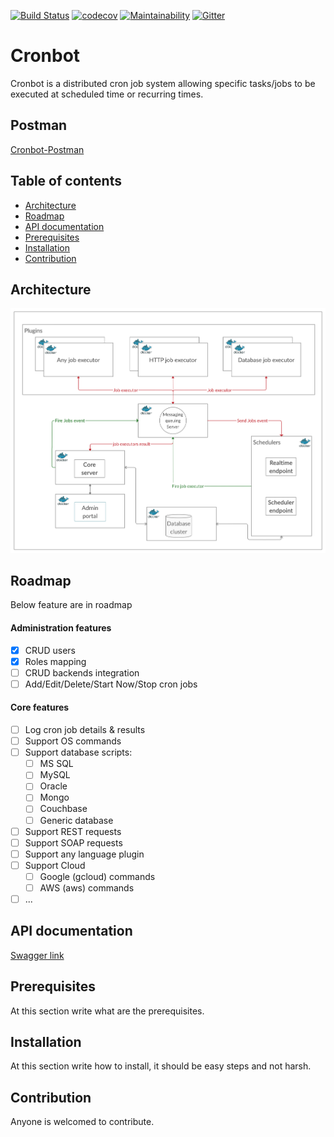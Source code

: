 
[![Build Status](https://travis-ci.com/pyramidslab/cronbot-core.svg?branch=master)](https://travis-ci.com/pyramidslab/cronbot-core)  [![codecov](https://codecov.io/gh/pyramidslab/cronbot-core/branch/master/graph/badge.svg)](https://codecov.io/gh/pyramidslab/cronbot-core)  [![Maintainability](https://api.codeclimate.com/v1/badges/53f6abbb852cca335417/maintainability)](https://codeclimate.com/github/pyramidslab/cronbot-core/maintainability)  [![Gitter](https://badges.gitter.im/cronbot1/community.svg)](https://gitter.im/cronbot1/community?utm_source=badge&utm_medium=badge&utm_campaign=pr-badge)
# Cronbot
Cronbot is a distributed cron job system allowing specific tasks/jobs to be executed at scheduled time or recurring times.

## Postman
[Cronbot-Postman](https://www.getpostman.com/collections/e1309359b17473ac5989)

## Table of contents
- [Architecture](#architecture)
- [Roadmap](#roadmap)
- [API documentation](#api-documentation)
- [Prerequisites](#prerequisites)
- [Installation](#installation)
- [Contribution](#contribution)

## Architecture
![Architecture](https://github.com/pyramidslab/cronbot-core/blob/master/assets/Cronbot%20architecture.png)

## Roadmap
Below feature are in roadmap

#### Administration features
- [x] CRUD users
- [x] Roles mapping
- [ ] CRUD backends integration
- [ ] Add/Edit/Delete/Start Now/Stop cron jobs

#### Core features
- [ ] Log cron job details & results
- [ ] Support OS commands
 - [ ] Support database scripts:
	 - [ ] MS SQL
	 - [ ] MySQL
	 - [ ] Oracle
	 - [ ] Mongo
	 - [ ] Couchbase
	 - [ ] Generic database
 - [ ] Support REST requests
 - [ ] Support SOAP requests
 - [ ] Support any language plugin
 - [ ] Support Cloud
	 - [ ] Google (gcloud) commands
	 - [ ] AWS (aws) commands
 - [ ] ...

## API documentation
[Swagger link](https://app.swaggerhub.com/apis-docs/ahelmy/cronbot/1.0.0)

## Prerequisites
At this section write what are the prerequisites. 

## Installation
At this section write how to install, it should  be easy steps and not harsh.

## Contribution
Anyone is welcomed to contribute.


